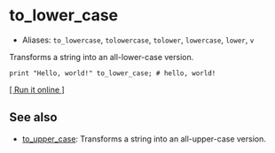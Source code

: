 # to_lower_case

- Aliases: `to_lowercase`, `tolowercase`, `tolower`, `lowercase`, `lower`, `v`

Transforms a string into an all-lower-case version.

    print "Hello, world!" to_lower_case; # hello, world!

[[ Run it online ]](https://utopia.sh/?code=print+%22Hello%2C+world%21%22+to_lower_case%3B+%23+hello%2C+world%21)

## See also

- [to_upper_case](to_upper_case): Transforms a string into an all-upper-case version.
